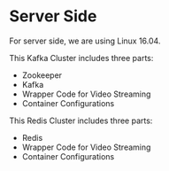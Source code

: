 # Server Side 

For server side, we are using Linux 16.04.


This Kafka Cluster includes three parts:
- Zookeeper
- Kafka
- Wrapper Code for Video Streaming
- Container Configurations


This Redis Cluster includes three parts:
- Redis
- Wrapper Code for Video Streaming
- Container Configurations
